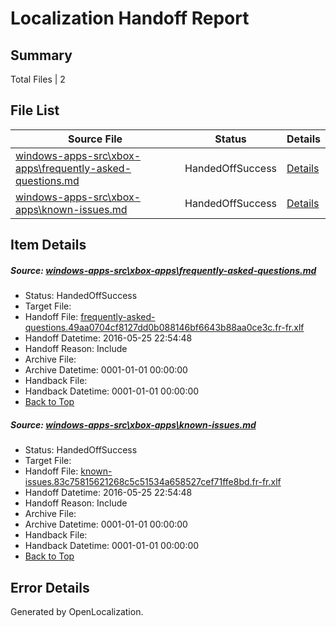# <a name='report-top'></a> Localization Handoff Report

## Summary
 Total Files | 2

## File List
 Source File | Status | Details 
 ----------- | ------ | ------- 
 [windows-apps-src\xbox-apps\frequently-asked-questions.md](https://github.com/Microsoft/windows-apps/blob/09a219dcfc74fd26ae05aae0003fec99191fd753/windows-apps-src/xbox-apps/frequently-asked-questions.md) | HandedOffSuccess | [Details](#3d05a5d4bc863daa0e136305ddd2c55606d7eebc3820)
 [windows-apps-src\xbox-apps\known-issues.md](https://github.com/Microsoft/windows-apps/blob/09a219dcfc74fd26ae05aae0003fec99191fd753/windows-apps-src/xbox-apps/known-issues.md) | HandedOffSuccess | [Details](#1dbff521a6b28ca04fc4ec364b906be856237a5b3871)

## Item Details
##### <a name='3d05a5d4bc863daa0e136305ddd2c55606d7eebc3820'></a> Source: [windows-apps-src\xbox-apps\frequently-asked-questions.md](https://github.com/Microsoft/windows-apps/blob/09a219dcfc74fd26ae05aae0003fec99191fd753/windows-apps-src/xbox-apps/frequently-asked-questions.md)
* Status: HandedOffSuccess
* Target File: 
* Handoff File: [frequently-asked-questions.49aa0704cf8127dd0b088146bf6643b88aa0ce3c.fr-fr.xlf](https://github.com/Microsoft/WDG.handoff/blob/8b4b8a78b5f9a9d76c2959085c297c45af4ba726/ol-handoff/Microsoft/windows-apps.fr-fr/master/frequently-asked-questions.49aa0704cf8127dd0b088146bf6643b88aa0ce3c.fr-fr.xlf)
* Handoff Datetime: 2016-05-25 22:54:48
* Handoff Reason: Include
* Archive File: 
* Archive Datetime: 0001-01-01 00:00:00
* Handback File: 
* Handback Datetime: 0001-01-01 00:00:00
* [Back to Top](#report-top)

##### <a name='1dbff521a6b28ca04fc4ec364b906be856237a5b3871'></a> Source: [windows-apps-src\xbox-apps\known-issues.md](https://github.com/Microsoft/windows-apps/blob/09a219dcfc74fd26ae05aae0003fec99191fd753/windows-apps-src/xbox-apps/known-issues.md)
* Status: HandedOffSuccess
* Target File: 
* Handoff File: [known-issues.83c75815621268c5c51534a658527cef71ffe8bd.fr-fr.xlf](https://github.com/Microsoft/WDG.handoff/blob/8b4b8a78b5f9a9d76c2959085c297c45af4ba726/ol-handoff/Microsoft/windows-apps.fr-fr/master/known-issues.83c75815621268c5c51534a658527cef71ffe8bd.fr-fr.xlf)
* Handoff Datetime: 2016-05-25 22:54:48
* Handoff Reason: Include
* Archive File: 
* Archive Datetime: 0001-01-01 00:00:00
* Handback File: 
* Handback Datetime: 0001-01-01 00:00:00
* [Back to Top](#report-top)


## Error Details

Generated by OpenLocalization.
